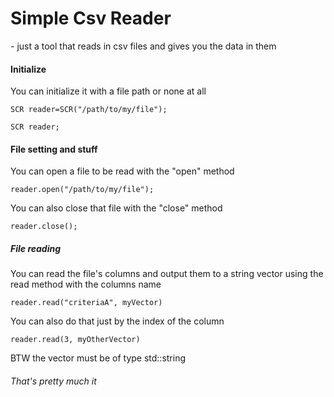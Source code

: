 

# Simple Csv Reader
\- just a tool that reads in csv files and gives you the data in them

#### Initialize

You can initialize it with a file path or none at all

`SCR reader=SCR("/path/to/my/file");`

`SCR reader;`

#### File setting and stuff

You can open a file to be read with the "open" method

`reader.open("/path/to/my/file");`

You can also close that file with the "close" method

`reader.close();`


##### File reading

You can read the file's columns and output them to a string vector using the read method with the columns name

`reader.read("criteriaA", myVector)`


You can also do that just by the index of the column

`reader.read(3, myOtherVector)`


BTW the vector must be of type std::string

###### That's pretty much it

